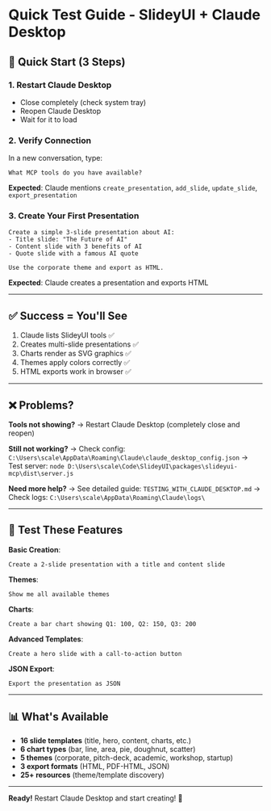 # Quick Test Guide - SlideyUI + Claude Desktop

## 🚀 Quick Start (3 Steps)

### 1. Restart Claude Desktop
- Close completely (check system tray)
- Reopen Claude Desktop
- Wait for it to load

### 2. Verify Connection
In a new conversation, type:
```
What MCP tools do you have available?
```

**Expected**: Claude mentions `create_presentation`, `add_slide`, `update_slide`, `export_presentation`

### 3. Create Your First Presentation
```
Create a simple 3-slide presentation about AI:
- Title slide: "The Future of AI"
- Content slide with 3 benefits of AI
- Quote slide with a famous AI quote

Use the corporate theme and export as HTML.
```

**Expected**: Claude creates a presentation and exports HTML

---

## ✅ Success = You'll See

1. Claude lists SlideyUI tools ✅
2. Creates multi-slide presentations ✅
3. Charts render as SVG graphics ✅
4. Themes apply colors correctly ✅
5. HTML exports work in browser ✅

---

## ❌ Problems?

**Tools not showing?**
→ Restart Claude Desktop (completely close and reopen)

**Still not working?**
→ Check config: `C:\Users\scale\AppData\Roaming\Claude\claude_desktop_config.json`
→ Test server: `node D:\Users\scale\Code\SlideyUI\packages\slideyui-mcp\dist\server.js`

**Need more help?**
→ See detailed guide: `TESTING_WITH_CLAUDE_DESKTOP.md`
→ Check logs: `C:\Users\scale\AppData\Roaming\Claude\logs\`

---

## 🎯 Test These Features

**Basic Creation**:
```
Create a 2-slide presentation with a title and content slide
```

**Themes**:
```
Show me all available themes
```

**Charts**:
```
Create a bar chart showing Q1: 100, Q2: 150, Q3: 200
```

**Advanced Templates**:
```
Create a hero slide with a call-to-action button
```

**JSON Export**:
```
Export the presentation as JSON
```

---

## 📊 What's Available

- **16 slide templates** (title, hero, content, charts, etc.)
- **6 chart types** (bar, line, area, pie, doughnut, scatter)
- **5 themes** (corporate, pitch-deck, academic, workshop, startup)
- **3 export formats** (HTML, PDF-HTML, JSON)
- **25+ resources** (theme/template discovery)

---

**Ready!** Restart Claude Desktop and start creating! 🎉
